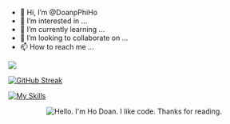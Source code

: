 - 👋 Hi, I’m @DoanpPhiHo
- 👀 I’m interested in ...
- 🌱 I’m currently learning ...
- 💞️ I’m looking to collaborate on ...
- 📫 How to reach me ...

<img src="https://github-readme-stats.vercel.app/api?username=DoanpPhiHo&show_icons=true&icon_color=CE1D2D" />

[![GitHub Streak](https://streak-stats.demolab.com/?user=DoanpPhiHo&theme=dark)](https://github.com/DoanpPhiHo?tab=repositories&q=&type=&language=dart)

[![My Skills](https://skillicons.dev/icons?i=js,html,css,dart,flutter,azure,bash,c,cs,docker,dotnet,java,kotlin,swift,figma,git,github,gitlab,graphql,heroku,mysql,postgres,nodejs,nestjs,loopback,reactjs)](https://skillicons.dev)

<!---
DoanpPhiHo/DoanpPhiHo is a ✨ special ✨ repository because its `README.md` (this file) appears on your GitHub profile.
You can click the Preview link to take a look at your changes.
--->

<div align="center">
	<img src="https://i.giphy.com/media/04ksmd6y5Zhh9m07dy/giphy.webp" alt="Hello. I'm Ho Doan. I like code. Thanks for reading.">
</div>
